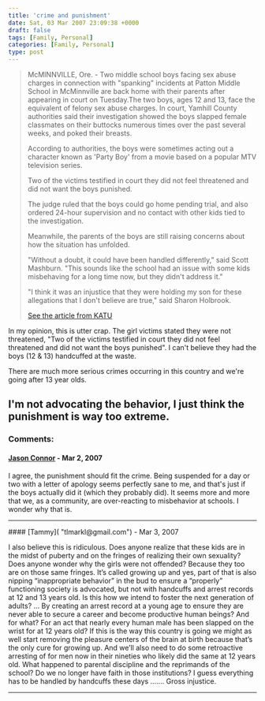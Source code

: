 ```yaml
---
title: 'crime and punishment'
date: Sat, 03 Mar 2007 23:09:38 +0000
draft: false
tags: [Family, Personal]
categories: [Family, Personal]
type: post
---
```


> McMINNVILLE, Ore. - Two middle school boys facing sex abuse charges in connection with "spanking" incidents at Patton Middle School in McMinnville are back home with their parents after appearing in court on Tuesday.The two boys, ages 12 and 13, face the equivalent of felony sex abuse charges. In court, Yamhill County authorities said their investigation showed the boys slapped female classmates on their buttocks numerous times over the past several weeks, and poked their breasts.
>
> According to authorities, the boys were sometimes acting out a character known as 'Party Boy' from a movie based on a popular MTV television series.
>
> Two of the victims testified in court they did not feel threatened and did not want the boys punished.
>
> The judge ruled that the boys could go home pending trial, and also ordered 24-hour supervision and no contact with other kids tied to the investigation.
>
> Meanwhile, the parents of the boys are still raising concerns about how the situation has unfolded.
>
> "Without a doubt, it could have been handled differently," said Scott Mashburn. "This sounds like the school had an issue with some kids misbehaving for a long time now, but they didn't address it."
>
> "I think it was an injustice that they were holding my son for these allegations that I don't believe are true," said Sharon Holbrook.
>
> [See the article from KATU](http://www.katu.com/news/6121446.html)

In my opinion, this is utter crap. The girl victims stated they were not threatened, "Two of the victims testified in court they did not feel threatened and did not want the boys punished". I can't believe they had the boys (12 & 13) handcuffed at the waste.

There are much more serious crimes occurring in this country and we're going after 13 year olds.

I'm not advocating the behavior, I just think the punishment is way too extreme.
---
### Comments:
#### [Jason Connor](http://glutt.com "jlc@glutt.com") - <time datetime="2007-03-06 16:44:07">Mar 2, 2007</time>

I agree, the punishment should fit the crime. Being suspended for a day or two with a letter of apology seems perfectly sane to me, and that's just if the boys actually did it (which they probably did). It seems more and more that we, as a community, are over-reacting to misbehavior at schools. I wonder why that is.
<hr />
#### [Tammy]( "tlmarkl@gmail.com") - <time datetime="2007-03-07 12:02:21">Mar 3, 2007</time>

I also believe this is ridiculous. Does anyone realize that these kids are in the midst of puberty and on the fringes of realizing their own sexuality? Does anyone wonder why the girls were not offended? Because they too are on those same fringes. It’s called growing up and yes, part of that is also nipping “inappropriate behavior” in the bud to ensure a “properly” functioning society is advocated, but not with handcuffs and arrest records at 12 and 13 years old. Is this how we intend to foster the next generation of adults? … By creating an arrest record at a young age to ensure they are never able to secure a career and become productive human beings? And for what? For an act that nearly every human male has been slapped on the wrist for at 12 years old? If this is the way this country is going we might as well start removing the pleasure centers of the brain at birth because that’s the only cure for growing up. And we’ll also need to do some retroactive arresting of for men now in their nineties who likely did the same at 12 years old. What happened to parental discipline and the reprimands of the school? Do we no longer have faith in those institutions? I guess everything has to be handled by handcuffs these days ……. Gross injustice.
<hr />
